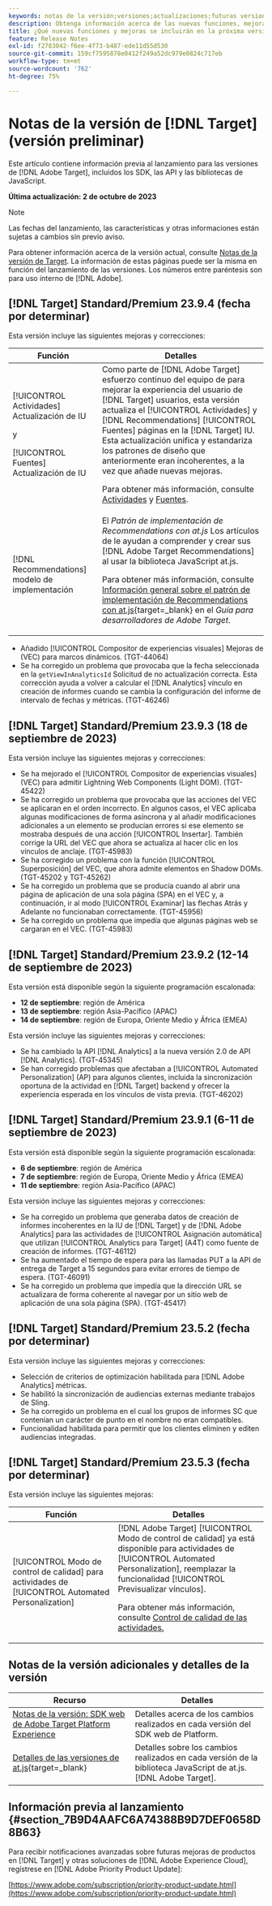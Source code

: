 ```yaml
---
keywords: notas de la versión;versiones;actualizaciones;futuras versiones;mejoras;nuevas funciones;correcciones;actualizaciones;versión preliminar
description: Obtenga información acerca de las nuevas funciones, mejoras y correcciones que incluirá la próxima versión de [!DNL Adobe Target], incluidos los SDK, las API y las bibliotecas de JavaScript.
title: ¿Qué nuevas funciones y mejoras se incluirán en la próxima versión de  [!DNL Target] ?
feature: Release Notes
exl-id: f2783042-f6ee-4f73-b487-ede11d55d530
source-git-commit: 159cf7595878e0412f249a52dc979e0824c717eb
workflow-type: tm+mt
source-wordcount: '762'
ht-degree: 75%

---
```


# Notas de la versión de [!DNL Target] (versión preliminar)

Este artículo contiene información previa al lanzamiento para las versiones de [!DNL Adobe Target], incluidos los SDK, las API y las bibliotecas de JavaScript.

**Última actualización: 2 de octubre de 2023**

>[!NOTE]
>
>Las fechas del lanzamiento, las características y otras informaciones están sujetas a cambios sin previo aviso.
>
>Para obtener información acerca de la versión actual, consulte [Notas de la versión de Target](release-notes.md). La información de estas páginas puede ser la misma en función del lanzamiento de las versiones. Los números entre paréntesis son para uso interno de [!DNL Adobe].

## [!DNL Target] Standard/Premium 23.9.4 (fecha por determinar)

Esta versión incluye las siguientes mejoras y correcciones:

| Función | Detalles |
| --- | --- |
| [!UICONTROL Actividades] Actualización de IU<P>y<P>[!UICONTROL Fuentes] Actualización de IU | Como parte de [!DNL Adobe Target] esfuerzo continuo del equipo de para mejorar la experiencia del usuario de [!DNL Target] usuarios, esta versión actualiza el [!UICONTROL Actividades] y [!DNL Recommendations] [!UICONTROL Fuentes] páginas en la [!DNL Target] IU. Esta actualización unifica y estandariza los patrones de diseño que anteriormente eran incoherentes, a la vez que añade nuevas mejoras.<P>Para obtener más información, consulte [Actividades](/help/main/c-activities/activities.md) y [Fuentes](/help/main/c-recommendations/c-products/feeds.md). |
| [!DNL Recommendations] modelo de implementación | El *Patrón de implementación de Recommendations con at.js* Los artículos de le ayudan a comprender y crear sus [!DNL Adobe Target Recommendations] al usar la biblioteca JavaScript at.js.<P>Para obtener más información, consulte [Información general sobre el patrón de implementación de Recommendations con at.js](https://experienceleague.adobe.com/docs/target-dev/developer/implementation-patterns/atjs/recs-implementation-pattern-atjs.html){target=_blank} en el *Guía para desarrolladores de Adobe Target*. |

* Añadido [!UICONTROL Compositor de experiencias visuales] Mejoras de (VEC) para marcos dinámicos. (TGT-44064)
* Se ha corregido un problema que provocaba que la fecha seleccionada en la `getViewInAnalyticsId` Solicitud de no actualización correcta. Esta corrección ayuda a volver a calcular el [!DNL Analytics] vínculo en creación de informes cuando se cambia la configuración del informe de intervalo de fechas y métricas. (TGT-46246)

## [!DNL Target] Standard/Premium 23.9.3 (18 de septiembre de 2023)

Esta versión incluye las siguientes mejoras y correcciones:

* Se ha mejorado el [!UICONTROL Compositor de experiencias visuales] (VEC) para admitir Lightning Web Components (Light DOM). (TGT-45422)
* Se ha corregido un problema que provocaba que las acciones del VEC se aplicaran en el orden incorrecto. En algunos casos, el VEC aplicaba algunas modificaciones de forma asíncrona y al añadir modificaciones adicionales a un elemento se producían errores si ese elemento se mostraba después de una acción [!UICONTROL Insertar]. También corrige la URL del VEC que ahora se actualiza al hacer clic en los vínculos de anclaje. (TGT-45983)
* Se ha corregido un problema con la función [!UICONTROL Superposición] del VEC, que ahora admite elementos en Shadow DOMs. (TGT-45202 y TGT-45262)
* Se ha corregido un problema que se producía cuando al abrir una página de aplicación de una sola página (SPA) en el VEC y, a continuación, ir al modo [!UICONTROL Examinar] las flechas Atrás y Adelante no funcionaban correctamente. (TGT-45956)
* Se ha corregido un problema que impedía que algunas páginas web se cargaran en el VEC. (TGT-45983)

## [!DNL Target] Standard/Premium 23.9.2 (12-14 de septiembre de 2023)

Esta versión está disponible según la siguiente programación escalonada:

* **12 de septiembre**: región de América
* **13 de septiembre**: región Asia-Pacífico (APAC)
* **14 de septiembre**: región de Europa, Oriente Medio y África (EMEA)

Esta versión incluye las siguientes mejoras y correcciones:

* Se ha cambiado la API [!DNL Analytics] a la nueva versión 2.0 de API [!DNL Analytics]. (TGT-45345)
* Se han corregido problemas que afectaban a [!UICONTROL Automated Personalization] (AP) para algunos clientes, incluida la sincronización oportuna de la actividad en [!DNL Target] backend y ofrecer la experiencia esperada en los vínculos de vista previa. (TGT-46202)

## [!DNL Target] Standard/Premium 23.9.1 (6-11 de septiembre de 2023)

Esta versión está disponible según la siguiente programación escalonada:

* **6 de septiembre**: región de América
* **7 de septiembre**: región de Europa, Oriente Medio y África (EMEA)
* **11 de septiembre**: región Asia-Pacífico (APAC)

Esta versión incluye las siguientes mejoras y correcciones:

* Se ha corregido un problema que generaba datos de creación de informes incoherentes en la IU de [!DNL Target] y de [!DNL Adobe Analytics] para las actividades de [!UICONTROL Asignación automática] que utilizan [!UICONTROL Analytics para Target] (A4T) como fuente de creación de informes. (TGT-46112)
* Se ha aumentado el tiempo de espera para las llamadas PUT a la API de entrega de Target a 15 segundos para evitar errores de tiempo de espera. (TGT-46091)
* Se ha corregido un problema que impedía que la dirección URL se actualizara de forma coherente al navegar por un sitio web de aplicación de una sola página (SPA). (TGT-45417)

## [!DNL Target] Standard/Premium 23.5.2 (fecha por determinar)

Esta versión incluye las siguientes mejoras y correcciones:

* Selección de criterios de optimización habilitada para [!DNL Adobe Analytics] métricas.
* Se habilitó la sincronización de audiencias externas mediante trabajos de Sling.
* Se ha corregido un problema en el cual los grupos de informes SC que contenían un carácter de punto en el nombre no eran compatibles.
* Funcionalidad habilitada para permitir que los clientes eliminen y editen audiencias integradas.

## [!DNL Target] Standard/Premium 23.5.3 (fecha por determinar)

Esta versión incluye las siguientes mejoras:

| Función | Detalles |
|--- |--- |
| [!UICONTROL Modo de control de calidad] para actividades de [!UICONTROL Automated Personalization] | [!DNL Adobe Target] [!UICONTROL Modo de control de calidad] ya está disponible para actividades de [!UICONTROL Automated Personalization], reemplazar la funcionalidad [!UICONTROL Previsualizar vínculos].<P>Para obtener más información, consulte [Control de calidad de las actividades.](/help/main/c-activities/c-activity-qa/activity-qa.md) |

## Notas de la versión adicionales y detalles de la versión

| Recurso | Detalles |
|--- |--- |
| [Notas de la versión: SDK web de Adobe Target Platform Experience](https://experienceleague.adobe.com/docs/experience-platform/edge/release-notes.html?lang=es) | Detalles acerca de los cambios realizados en cada versión del SDK web de Platform. |
| [Detalles de las versiones de at.js](https://experienceleague.corp.adobe.com/docs/target-dev/developer/client-side/at-js-implementation/target-atjs-versions.html?lang=es){target=_blank} | Detalles sobre los cambios realizados en cada versión de la biblioteca JavaScript de at.js. [!DNL Adobe Target]. |

## Información previa al lanzamiento {#section_7B9D4AAFC6A74388B9D7DEF0658D8B63}

Para recibir notificaciones avanzadas sobre futuras mejoras de productos en [!DNL Target] y otras soluciones de [!DNL Adobe Experience Cloud], regístrese en [!DNL Adobe Priority Product Update]:

[https://www.adobe.com/subscription/priority-product-update.html](https://www.adobe.com/subscription/priority-product-update.html)
